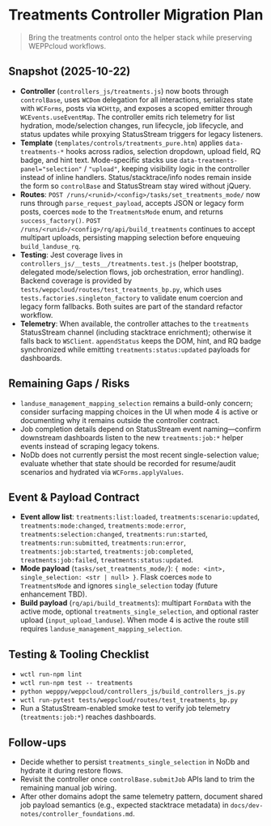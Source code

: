 # Treatments Controller Migration Plan
> Bring the treatments control onto the helper stack while preserving WEPPcloud workflows.

## Snapshot (2025-10-22)
- **Controller** (`controllers_js/treatments.js`) now boots through `controlBase`, uses `WCDom` delegation for all interactions, serializes state with `WCForms`, posts via `WCHttp`, and exposes a scoped emitter through `WCEvents.useEventMap`. The controller emits rich telemetry for list hydration, mode/selection changes, run lifecycle, job lifecycle, and status updates while proxying StatusStream triggers for legacy listeners.
- **Template** (`templates/controls/treatments_pure.htm`) applies `data-treatments-*` hooks across radios, selection dropdown, upload field, RQ badge, and hint text. Mode-specific stacks use `data-treatments-panel="selection"` / `"upload"`, keeping visibility logic in the controller instead of inline handlers. Status/stacktrace/info nodes remain inside the form so `controlBase` and StatusStream stay wired without jQuery.
- **Routes**: `POST /runs/<runid>/<config>/tasks/set_treatments_mode/` now runs through `parse_request_payload`, accepts JSON or legacy form posts, coerces `mode` to the `TreatmentsMode` enum, and returns `success_factory()`. `POST /runs/<runid>/<config>/rq/api/build_treatments` continues to accept multipart uploads, persisting mapping selection before enqueuing `build_landuse_rq`.
- **Testing**: Jest coverage lives in `controllers_js/__tests__/treatments.test.js` (helper bootstrap, delegated mode/selection flows, job orchestration, error handling). Backend coverage is provided by `tests/weppcloud/routes/test_treatments_bp.py`, which uses `tests.factories.singleton_factory` to validate enum coercion and legacy form fallbacks. Both suites are part of the standard refactor workflow.
- **Telemetry**: When available, the controller attaches to the `treatments` StatusStream channel (including stacktrace enrichment); otherwise it falls back to `WSClient`. `appendStatus` keeps the DOM, hint, and RQ badge synchronized while emitting `treatments:status:updated` payloads for dashboards.

## Remaining Gaps / Risks
- `landuse_management_mapping_selection` remains a build-only concern; consider surfacing mapping choices in the UI when mode 4 is active or documenting why it remains outside the controller contract.
- Job completion details depend on StatusStream event naming—confirm downstream dashboards listen to the new `treatments:job:*` helper events instead of scraping legacy tokens.
- NoDb does not currently persist the most recent single-selection value; evaluate whether that state should be recorded for resume/audit scenarios and hydrated via `WCForms.applyValues`.

## Event & Payload Contract
- **Event allow list**: `treatments:list:loaded`, `treatments:scenario:updated`, `treatments:mode:changed`, `treatments:mode:error`, `treatments:selection:changed`, `treatments:run:started`, `treatments:run:submitted`, `treatments:run:error`, `treatments:job:started`, `treatments:job:completed`, `treatments:job:failed`, `treatments:status:updated`.
- **Mode payload** (`tasks/set_treatments_mode/`): `{ mode: <int>, single_selection: <str | null> }`. Flask coerces `mode` to `TreatmentsMode` and ignores `single_selection` today (future enhancement TBD).
- **Build payload** (`rq/api/build_treatments`): multipart `FormData` with the active mode, optional `treatments_single_selection`, and optional raster upload (`input_upload_landuse`). When mode 4 is active the route still requires `landuse_management_mapping_selection`.

## Testing & Tooling Checklist
- `wctl run-npm lint`
- `wctl run-npm test -- treatments`
- `python wepppy/weppcloud/controllers_js/build_controllers_js.py`
- `wctl run-pytest tests/weppcloud/routes/test_treatments_bp.py`
- Run a StatusStream-enabled smoke test to verify job telemetry (`treatments:job:*`) reaches dashboards.

## Follow-ups
- Decide whether to persist `treatments_single_selection` in NoDb and hydrate it during restore flows.
- Revisit the controller once `controlBase.submitJob` APIs land to trim the remaining manual job wiring.
- After other domains adopt the same telemetry pattern, document shared job payload semantics (e.g., expected stacktrace metadata) in `docs/dev-notes/controller_foundations.md`.
